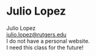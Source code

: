Julio Lopez
===========

Julio Lopez  
julio.lopez@rutgers.edu  
I do not have a personal website.  
I need this class for the future!